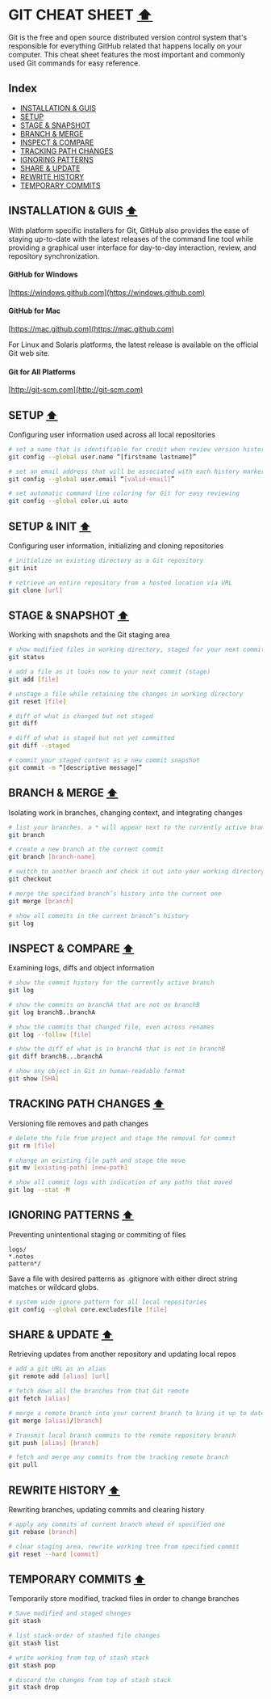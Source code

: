 


# GIT CHEAT SHEET [:arrow_up:](#index)
Git is the free and open source distributed version control system that's responsible for everything GitHub related that happens locally on your computer. This cheat sheet features the most important and commonly used Git commands for easy reference.


## Index
- [INSTALLATION & GUIS](#installation-&-guis-arrow_up)
- [SETUP](#setup-arrow_up)
- [STAGE & SNAPSHOT](#stage-&-snapshot-arrow_up)
- [BRANCH & MERGE](#branch-&-merge-arrow_up)
- [INSPECT & COMPARE](#inspect-&-compare-arrow_up)
- [TRACKING PATH CHANGES](#tracking-path-changes-arrow_up)
- [IGNORING PATTERNS](#ignoring-patterns-arrow_up)
- [SHARE & UPDATE](#share-&-update-arrow_up)
- [REWRITE HISTORY](#rewrite-history-arrow_up)
- [TEMPORARY COMMITS](#temporary-commits-arrow_up)


## INSTALLATION & GUIS [:arrow_up:](#index)
With platform specific installers for Git, GitHub also provides the ease of staying up-to-date with the latest releases of the command line tool while providing a graphical user interface for day-to-day interaction, review, and repository synchronization.

#### GitHub for Windows
[https://windows.github.com](https://windows.github.com)
#### GitHub for Mac
[https://mac.github.com](https://mac.github.com)

<h>
For Linux and Solaris platforms, the latest release is available on the official Git web site.

#### Git for All Platforms
[http://git-scm.com](http://git-scm.com)


## SETUP [:arrow_up:](#index)
Configuring user information used across all local repositories

```bash
# set a name that is identifiable for credit when review version history
git config --global user.name “[firstname lastname]”
```

```bash
# set an email address that will be associated with each history marker
git config --global user.email “[valid-email]”
```

```bash
# set automatic command line coloring for Git for easy reviewing
git config --global color.ui auto
```


## SETUP & INIT [:arrow_up:](#index)
Configuring user information, initializing and cloning repositories

```bash
# initialize an existing directory as a Git repository
git init
```

```bash
# retrieve an entire repository from a hosted location via URL
git clone [url]
```


## STAGE & SNAPSHOT [:arrow_up:](#index)
Working with snapshots and the Git staging area

```bash
# show modified files in working directory, staged for your next commit
git status
```

```bash
# add a file as it looks now to your next commit (stage)
git add [file]
```

```bash
# unstage a file while retaining the changes in working directory
git reset [file]
```

```bash
# diff of what is changed but not staged
git diff
```

```bash
# diff of what is staged but not yet committed
git diff --staged
```

```bash
# commit your staged content as a new commit snapshot
git commit -m “[descriptive message]”
```


## BRANCH & MERGE [:arrow_up:](#index)
Isolating work in branches, changing context, and integrating changes

```bash
# list your branches. a * will appear next to the currently active branch
git branch
```

```bash
# create a new branch at the current commit
git branch [branch-name]
```

```bash
# switch to another branch and check it out into your working directory
git checkout
```

```bash
# merge the specified branch’s history into the current one
git merge [branch]
```

```bash
# show all commits in the current branch’s history
git log
```


## INSPECT & COMPARE [:arrow_up:](#index)
Examining logs, diffs and object information

```bash
# show the commit history for the currently active branch
git log
```

```bash
# show the commits on branchA that are not on branchB
git log branchB..branchA
```

```bash
# show the commits that changed file, even across renames
git log --follow [file]
```

```bash
# show the diff of what is in branchA that is not in branchB
git diff branchB...branchA
```

```bash
# show any object in Git in human-readable format
git show [SHA]
```


## TRACKING PATH CHANGES [:arrow_up:](#index)
Versioning file removes and path changes

```bash
# delete the file from project and stage the removal for commit
git rm [file]
```

```bash
# change an existing file path and stage the move
git mv [existing-path] [new-path]
```

```bash
# show all commit logs with indication of any paths that moved
git log --stat -M
```


## IGNORING PATTERNS [:arrow_up:](#index)
Preventing unintentional staging or commiting of files
```
logs/
*.notes
pattern*/
```
Save a file with desired patterns as .gitignore with either direct string
matches or wildcard globs.

```bash
# system wide ignore pattern for all local repositories
git config --global core.excludesfile [file]
```


## SHARE & UPDATE [:arrow_up:](#index)
Retrieving updates from another repository and updating local repos

```bash
# add a git URL as an alias
git remote add [alias] [url]
```

```bash
# fetch down all the branches from that Git remote
git fetch [alias]
```

```bash
# merge a remote branch into your current branch to bring it up to date
git merge [alias]/[branch]
```

```bash
# Transmit local branch commits to the remote repository branch
git push [alias] [branch]
```

```bash
# fetch and merge any commits from the tracking remote branch
git pull
```


## REWRITE HISTORY [:arrow_up:](#index)
Rewriting branches, updating commits and clearing history

```bash
# apply any commits of current branch ahead of specified one
git rebase [branch]
```

```bash
# clear staging area, rewrite working tree from specified commit
git reset --hard [commit]
```


## TEMPORARY COMMITS [:arrow_up:](#index)
Temporarily store modified, tracked files in order to change branches

```bash
# Save modified and staged changes
git stash
```

```bash
# list stack-order of stashed file changes
git stash list
```

```bash
# write working from top of stash stack
git stash pop
```

```bash
# discard the changes from top of stash stack
git stash drop
```
